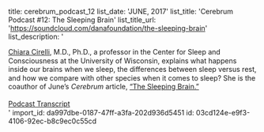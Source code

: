 title: cerebrum_podcast_12
list_date: 'JUNE, 2017'
list_title: 'Cerebrum Podcast #12: The Sleeping Brain'
list_title_url: 'https://soundcloud.com/danafoundation/the-sleeping-brain'
list_description: '<div style="font-size:14px;line-height: 125%;"><a href="http://dana.org/People/Authors.aspx?id=126551"><span>Chiara Cirelli</span></a><span>, M.D., Ph.D., a professor in the Center for Sleep and Consciousness at the University of Wisconsin, </span><span><span>explains w</span></span><span>hat happens inside our brains when we sleep, the differences between sleep versus rest, and how we compare with other species when it comes to sleep? She is the coauthor of June’s <em>Cerebrum</em> article, </span><span><a href="http://dana.org/Cerebrum/2017/The_Sleeping_Brain/" target="_blank">“The Sleeping Brain.”</a></span><div><br><a href="/uploadedFiles/Pdfs/Sleeping-Brain-Podcast.pdf" title="Podcast Transcript" target="_blank">Podcast Transcript</a></div></div>'
import_id: da997dbe-0187-47ff-a3fa-202d936d5451
id: 03cd124e-e9f3-4106-92ec-b8c9ec0c55cd
